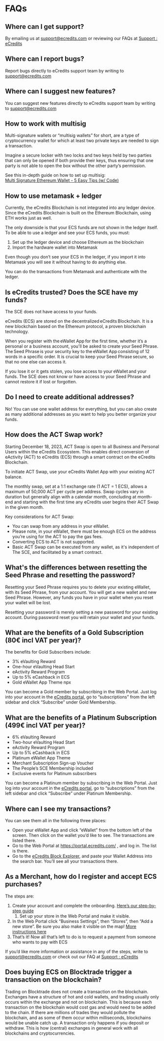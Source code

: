# FAQs
## Where can I get support? 
By emailing us at [support@ecredits.com](mailto:support@ecredits.com) or reviewing our FAQs at [Support : eCredits](https://support.ecredits.com/en/support/home)

## Where can I report bugs? 
Report bugs directly to eCredits support team by writing to [support@ecredits.com](mailto:support@ecredits.com)

## Where can I suggest new features? 
You can suggest new features directly to eCredits support team by writing to [support@ecredits.com](mailto:support@ecredits.com)  

## How to work with multisig 
Multi-signature wallets or “multisig wallets” for short, are a type of cryptocurrency wallet for which at least two private keys are needed to sign a transaction.  

Imagine a secure locker with two locks and two keys held by two parties that can only be opened if both provide their keys, thus ensuring that one party is not able to open the box without the other party’s permission. 

See this in-depth guide on how to set up multisig:  
[Multi Signature Ethereum Wallet - 5 Easy Tips (w/ Code)](https://chainwave.io/multi-signature-ethereum-wallet/)  

## How to use metamask + ledger 
Currently, the eCredits Blockchain is not integrated into any ledger device.  
Since the eCredits Blockchain is built on the Ethereum Blockchain, using ETH works just as well. 

The only downside is that your ECS funds are not shown in the ledger itself. 
To be able to use a ledger and see your ECS funds, you must:  

1. Set up the ledger device and choose Ethereum as the blockchain  
2. Import the hardware wallet into Metamask  

Even though you don’t see your ECS in the ledger, if you import it into Metamask you will see it without having to do anything else.  

You can do the transactions from Metamask and authenticate with the ledger.  

## Is eCredits trusted? Does the SCE have my funds? 
The SCE does not have access to your funds. 

eCredits (ECS) are stored on the decentralized eCredits Blockchain. It is a new blockchain based on the Ethereum protocol, a proven blockchain technology. 

When you register with the eWallet App for the first time, whether it’s a personal or a business account, you'll be asked to create your Seed Phrase. The Seed Phrase is your security key to the eWallet App consisting of 12 words in a specific order. It is crucial to keep your Seed Phrase secure, so that no one else can access it.  

If you lose it or it gets stolen, you lose access to your eWallet and your funds. The SCE does not know or have access to your Seed Phrase and cannot restore it if lost or forgotten. 

## Do I need to create additional addresses? 
No! You can use one wallet address for everything, but you can also create as many additional addresses as you want to help you better organize your funds. 

## How does the ACT Swap work? 
Starting December 18, 2023, ACT Swap is open to all Business and Personal Users within the eCredits Ecosystem. This enables direct conversion of eActivity (ACT) to eCredits (ECS) through a smart contract on the eCredits Blockchain.  

To initiate ACT Swap, use your eCredits Wallet App with your existing ACT balance.  

The monthly swap, set at a 1:1 exchange rate (1 ACT = 1 ECS), allows a maximum of 50,000 ACT per cycle per address. Swap cycles vary in duration but generally align with a calendar month, concluding at month-end and starting with the first time any eCredits user begins their ACT Swap in the given month. 

Key considerations for ACT Swap: 
- You can swap from any address in your eWallet. 
- Please note, in your eWallet, there must be enough ECS on the address you’re using for the ACT to pay the gas fees. 
- Converting ECS to ACT is not supported. 
- Basic ACT Swap can be executed from any wallet, as it's independent of The SCE, and facilitated by a smart contract. 


## What's the differences between resetting the Seed Phrase and resetting the password?

Resetting your Seed Phrase requires you to delete your existing eWallet, with its Seed Phrase, from your account. You will get a new wallet and new Seed Phrase. However, any funds you have in your wallet when you reset your wallet will be lost. 

Resetting your password is merely setting a new password for your existing account. During password reset you will retain your wallet and your funds. 

## What are the benefits of a Gold Subscription (80€ incl VAT per year)?

The benefits for Gold Subscribers include: 

- 3% eVaulting Reward 
- One-hour eVaulting Head Start 
- eActivity Reward Program 
- Up to 5% eCashback in ECS 
- Gold eWallet App Theme npx 

You can become a Gold member by subscribing in the Web Portal. Just log into your account in the [eCredits portal](https://portal.ecredits.com/), go to “subscriptions” from the left sidebar and click “Subscribe” under Gold Membership. 

## What are the benefits of a Platinum Subscription (499€ incl VAT per year)? 

- 6% eVaulting Reward 
- Two-hour eVaulting Head Start 
- eActivity Reward Program 
- Up to 5% eCashback in ECS 
- Platinum eWallet App Theme 
- Merchant Subscription Sign-up Voucher 
- The People’s SCE Membership included 
- Exclusive events for Platinum subscribers

You can become a Platinum member by subscribing in the Web Portal. Just log into your account in the [eCredits portal](https://portal.ecredits.com/), go to “subscriptions” from the left sidebar and click “Subscribe” under Platinum Membership. 


## Where can I see my transactions?  

You can see them all in the following three places:

- Open your eWallet App and click “eWallet” from the bottom left of the screen. Then click on the wallet you’d like to see. The transactions are listed there. 
- Go to the Web Portal at https://portal.ecredits.com/ , and log in. The list is there. 
- Go to the [eCredits Block Explorer](https://explorer.ecredits.com), and paste your Wallet Address into the search bar. You’ll see all your transactions there. 

## As a Merchant, how do I register and accept ECS purchases? 
The steps are:  

1. Create your account and complete the onboarding. [Here’s our step-by-step guide](https://support.ecredits.com/en/support/solutions/articles/66000502875-signing-up-or-adding-a-business-profile)
      1. Set up your store in the Web Portal and make it visible. 
2. In the Web Portal click “Business Settings”, then “Stores”, then “Add a new store”. Be sure you also make it visible on the map! [More instructions here](https://support.ecredits.com/en/support/solutions/articles/66000501361-how-can-my-store-be-shown-on-the-map-) 
3. That’s it! Now all that’s left to do is to request a payment from someone who wants to pay with ECS 

If you’d like more information or assistance in any of the steps, write to [support@ecredits.com](mailto:support@ecredits.com) or check out our FAQ at [Support : eCredits](https://support.ecredits.com/en/support/home)

## Does buying ECS on Blocktrade trigger a transaction on the blockchain?

Trading on Blocktrade does not create a transaction on the blockchain. Exchanges have a structure of hot and cold wallets, and trading usually only occurs within the exchange and not on blockchain. This is because each transaction on the blockchain would cost gas and would need to be added to the chain. If there are millions of trades they would pollute the blockchain, and as some of them occur within milliseconds, blockchains would be unable catch up. A transaction only happens if you deposit or withdraw. This is how (central) exchanges in general work with all blockchains and cryptocurrencies.
 